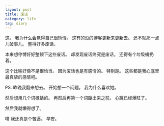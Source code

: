 ```yaml
---
layout: post
title: 废话
category: life
tag: diary
---
```



这。
我为什么会觉得自己很矫情。
这有的没的博客更新来更新去。
还不就那一点儿破事儿。
整得好多废话。

本来想停博好好整顿下这些废话。
却发现废话终究是废话。
还得有个垃圾桶扔着。

这个比喻好像不是很恰当。
因为废话也是有感情的。
特别是。
这些都是我心底里最真挚的感情吧。

PS.
昨晚我翻来想去。
开始想一个问题。
我为什么喜欢她。

然后想用几个词概括的。
再然后再第一个词蹦出来之前。
心跳已经爆缸了。

然后我就懒得想了。


噗
我还真是个苦逼。
早安。
